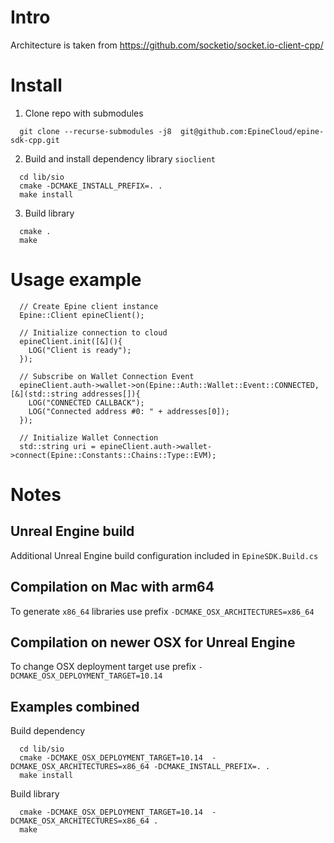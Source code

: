 # Intro

Architecture is taken from https://github.com/socketio/socket.io-client-cpp/

# Install

1) Clone repo with submodules
```
  git clone --recurse-submodules -j8  git@github.com:EpineCloud/epine-sdk-cpp.git
```

2) Build and install dependency library `sioclient`

```
  cd lib/sio
  cmake -DCMAKE_INSTALL_PREFIX=. .
  make install
```

3) Build library
```
  cmake .
  make
```

# Usage example
```
  // Create Epine client instance
  Epine::Client epineClient();

  // Initialize connection to cloud
  epineClient.init([&](){
    LOG("Client is ready");
  });

  // Subscribe on Wallet Connection Event
  epineClient.auth->wallet->on(Epine::Auth::Wallet::Event::CONNECTED, [&](std::string addresses[]){
    LOG("CONNECTED CALLBACK");
    LOG("Connected address #0: " + addresses[0]);
  });

  // Initialize Wallet Connection
  std::string uri = epineClient.auth->wallet->connect(Epine::Constants::Chains::Type::EVM);
```

# Notes

## Unreal Engine build

Additional Unreal Engine build configuration included in `EpineSDK.Build.cs`

## Compilation on Mac with arm64

To generate `x86_64` libraries use prefix `-DCMAKE_OSX_ARCHITECTURES=x86_64`

## Compilation on newer OSX for Unreal Engine

To change OSX deployment target use prefix `-DCMAKE_OSX_DEPLOYMENT_TARGET=10.14`


## Examples combined
Build dependency
```
  cd lib/sio
  cmake -DCMAKE_OSX_DEPLOYMENT_TARGET=10.14  -DCMAKE_OSX_ARCHITECTURES=x86_64 -DCMAKE_INSTALL_PREFIX=. .
  make install
```

Build library
```
  cmake -DCMAKE_OSX_DEPLOYMENT_TARGET=10.14  -DCMAKE_OSX_ARCHITECTURES=x86_64 .
  make
```
